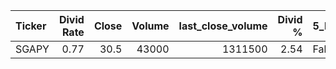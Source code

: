 | Ticker   |   Divid Rate |   Close |   Volume |   last_close_volume |   Divid % | 5_Days_pos   | above_SMA_50   |
|:---------|-------------:|--------:|---------:|--------------------:|----------:|:-------------|:---------------|
| SGAPY    |         0.77 |    30.5 |    43000 |             1311500 |      2.54 | False        | False          |